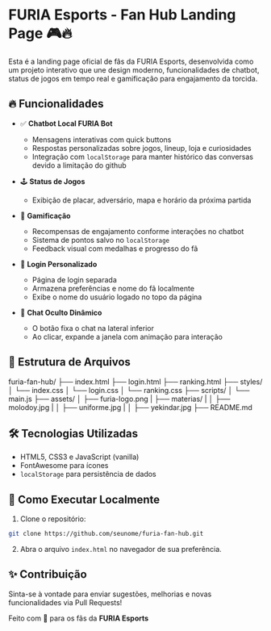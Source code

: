 
# FURIA Esports - Fan Hub Landing Page 🎮🔥

Esta é a landing page oficial de fãs da FURIA Esports, desenvolvida como um projeto interativo que une design moderno, funcionalidades de chatbot, status de jogos em tempo real e gamificação para engajamento da torcida.

## 🔥 Funcionalidades

- ✅ **Chatbot Local FURIA Bot**
  - Mensagens interativas com quick buttons
  - Respostas personalizadas sobre jogos, lineup, loja e curiosidades
  - Integração com `localStorage` para manter histórico das conversas devido a limitação do github

- 🕹️ **Status de Jogos**
  - Exibição de placar, adversário, mapa e horário da próxima partida

- 🎁 **Gamificação**
  - Recompensas de engajamento conforme interações no chatbot
  - Sistema de pontos salvo no `localStorage`
  - Feedback visual com medalhas e progresso do fã

- 👤 **Login Personalizado**
  - Página de login separada
  - Armazena preferências e nome do fã localmente
  - Exibe o nome do usuário logado no topo da página

- 💬 **Chat Oculto Dinâmico**
  - O botão fixa o chat na lateral inferior
  - Ao clicar, expande a janela com animação para interação

## 📁 Estrutura de Arquivos

furia-fan-hub/
├── index.html
├── login.html
├── ranking.html
├── styles/
│   └── index.css
│   └── login.css
│   └── ranking.css
├── scripts/
│   └── main.js
├── assets/
│   ├── furia-logo.png
|   ├── materias/
|   │   ├── molodoy.jpg
|   │   ├── uniforme.jpg
|   │   ├── yekindar.jpg
├── README.md

## 🛠️ Tecnologias Utilizadas

- HTML5, CSS3 e JavaScript (vanilla)
- FontAwesome para ícones
- `localStorage` para persistência de dados

## 🚀 Como Executar Localmente

1. Clone o repositório:

```bash
git clone https://github.com/seunome/furia-fan-hub.git
```

2. Abra o arquivo `index.html` no navegador de sua preferência.

## ✨ Contribuição

Sinta-se à vontade para enviar sugestões, melhorias e novas funcionalidades via Pull Requests!

Feito com 💙 para os fãs da **FURIA Esports**
